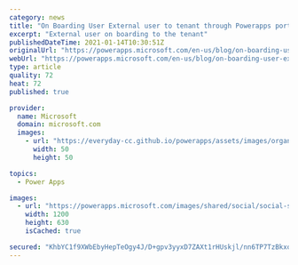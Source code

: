 ```yaml
---
category: news
title: "On Boarding User External user to tenant through Powerapps portal"
excerpt: "External user on boarding to the tenant"
publishedDateTime: 2021-01-14T10:30:51Z
originalUrl: "https://powerapps.microsoft.com/en-us/blog/on-boarding-user-external-user-to-tenant-through-powerapps-portal/"
webUrl: "https://powerapps.microsoft.com/en-us/blog/on-boarding-user-external-user-to-tenant-through-powerapps-portal/"
type: article
quality: 72
heat: 72
published: true

provider:
  name: Microsoft
  domain: microsoft.com
  images:
    - url: "https://everyday-cc.github.io/powerapps/assets/images/organizations/microsoft.com-50x50.jpg"
      width: 50
      height: 50

topics:
  - Power Apps

images:
  - url: "https://powerapps.microsoft.com/images/shared/social/social-share-post-ignite.png"
    width: 1200
    height: 630
    isCached: true

secured: "KhbYC1f9XWbEbyHepTeOgy4J/D+gpv3yyxD7ZAXt1rHUskjl/nn6TP7TzBkxoFKwpvfuLouHqdhIiQ0gx+MNadgt4F9+FEz9JkK0M3t8BLjcvI/bQzY3CS8EDgS+KeMRQi2XJKRqy5tDrJ9idma8V3FUfVxY1XAohzOpMX54+/2L/SLa4lCvXogSS4tBGRlkg9TxNYokEn6RxQMZGdxnBY7HqolpgW9FfJWj8J9CHgHwUL5DAjFsCP09kDJOiaUKrxu7klcmAE1bfXvLbdIltBwxgjbs5bLhYd2WbItMs/m8GBTYj6J2y57hk7qhQ0kdxVC5bQW/KJONwgIEKoxs+cytWWsnMEMSSgKUjLK9Un4=;Y5v2Wtbes0rLhNXF1ABIaw=="
---
```


